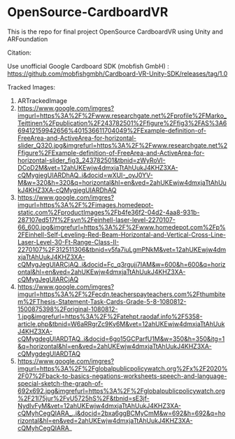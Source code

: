 # OpenSource-CardboardVR
This is the repo for final project OpenSource CardboardVR using Unity and ARFoundation

Citation:

Use unofficial Google Cardboard SDK (mobfish GmbH) : https://github.com/mobfishgmbh/Cardboard-VR-Unity-SDK/releases/tag/1.0

Tracked Images:
1. ARTrackedImage
2. https://www.google.com/imgres?imgurl=https%3A%2F%2Fwww.researchgate.net%2Fprofile%2FMarko_Teittinen%2Fpublication%2F243782501%2Ffigure%2Ffig3%2FAS%3A669412159942656%401536611704049%2FExample-definition-of-FreeArea-and-ActiveArea-for-horizontal-slider_Q320.jpg&imgrefurl=https%3A%2F%2Fwww.researchgate.net%2Ffigure%2FExample-definition-of-FreeArea-and-ActiveArea-for-horizontal-slider_fig3_243782501&tbnid=zWyRoVI-DCoD2M&vet=12ahUKEwjw4dmxjaTtAhUukJ4KHZ3XA-cQMygjegUIARDhAQ..i&docid=wXUI-_oyJ0YV-M&w=320&h=320&q=horizontal&hl=en&ved=2ahUKEwjw4dmxjaTtAhUukJ4KHZ3XA-cQMygjegUIARDhAQ
3. https://www.google.com/imgres?imgurl=https%3A%2F%2Fimages.homedepot-static.com%2FproductImages%2Fb4fe36f2-04d2-4aa8-931b-287107ed517f%2Fsvn%2Feinhell-laser-level-2270107-66_600.jpg&imgrefurl=https%3A%2F%2Fwww.homedepot.com%2Fp%2FEinhell-Self-Leveling-Red-Beam-Horizontal-and-Vertical-Cross-Line-Laser-Level-30-Ft-Range-Class-II-2270107%2F312511306&tbnid=v5fa7iuLgmPNkM&vet=12ahUKEwjw4dmxjaTtAhUukJ4KHZ3XA-cQMygJegUIARCjAQ..i&docid=Fc_q3rgujj7IAM&w=600&h=600&q=horizontal&hl=en&ved=2ahUKEwjw4dmxjaTtAhUukJ4KHZ3XA-cQMygJegUIARCjAQ
4. https://www.google.com/imgres?imgurl=https%3A%2F%2Fecdn.teacherspayteachers.com%2Fthumbitem%2FThesis-Statement-Task-Cards-Grade-5-8-1080812-1500875398%2Foriginal-1080812-1.jpg&imgrefurl=https%3A%2F%2Fatehpt.raodaf.info%2F5358-article.php&tbnid=W6aRRgrZc9Ky6M&vet=12ahUKEwjw4dmxjaTtAhUukJ4KHZ3XA-cQMygdegUIARDTAQ..i&docid=6go15GCParfU1M&w=350&h=350&itg=1&q=horizontal&hl=en&ved=2ahUKEwjw4dmxjaTtAhUukJ4KHZ3XA-cQMygdegUIARDTAQ
5. https://www.google.com/imgres?imgurl=https%3A%2F%2Fglobalpublicpolicywatch.org%2Fx%2F2020%2F07%2Fback-to-basics-negations-worksheets-speech-and-language-special-sketch-the-graph-of-692x692.jpg&imgrefurl=https%3A%2F%2Fglobalpublicpolicywatch.org%2F21l75jur%2FvU5725hS%2F&tbnid=sE3jf-NydIvFyM&vet=12ahUKEwjw4dmxjaTtAhUukJ4KHZ3XA-cQMyhCegQIARA_..i&docid=2bxa6ggBCMyCmM&w=692&h=692&q=horizontal&hl=en&ved=2ahUKEwjw4dmxjaTtAhUukJ4KHZ3XA-cQMyhCegQIARA_

